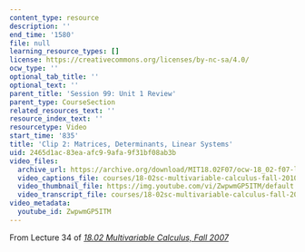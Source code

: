 ```yaml
---
content_type: resource
description: ''
end_time: '1580'
file: null
learning_resource_types: []
license: https://creativecommons.org/licenses/by-nc-sa/4.0/
ocw_type: ''
optional_tab_title: ''
optional_text: ''
parent_title: 'Session 99: Unit 1 Review'
parent_type: CourseSection
related_resources_text: ''
resource_index_text: ''
resourcetype: Video
start_time: '835'
title: 'Clip 2: Matrices, Determinants, Linear Systems'
uid: 2465d1ac-83ea-afc9-9afa-9f31bf08ab3b
video_files:
  archive_url: https://archive.org/download/MIT18.02F07/ocw-18_02-f07-lec34_300k.mp4
  video_captions_file: courses/18-02sc-multivariable-calculus-fall-2010/ZwpwmGP5ITM_captions.vtt
  video_thumbnail_file: https://img.youtube.com/vi/ZwpwmGP5ITM/default.jpg
  video_transcript_file: courses/18-02sc-multivariable-calculus-fall-2010/ZwpwmGP5ITM_transcript.pdf
video_metadata:
  youtube_id: ZwpwmGP5ITM
---
```


From Lecture 34 of [_18.02 Multivariable Calculus, Fall 2007_](/courses/18-02-multivariable-calculus-fall-2007/video_galleries/video-lectures)

